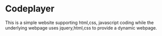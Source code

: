 # Codeplayer
This is a simple website supporting html,css, javascript coding while the underlying webpage uses jquery,html,css to provide a dynamic webpage.
